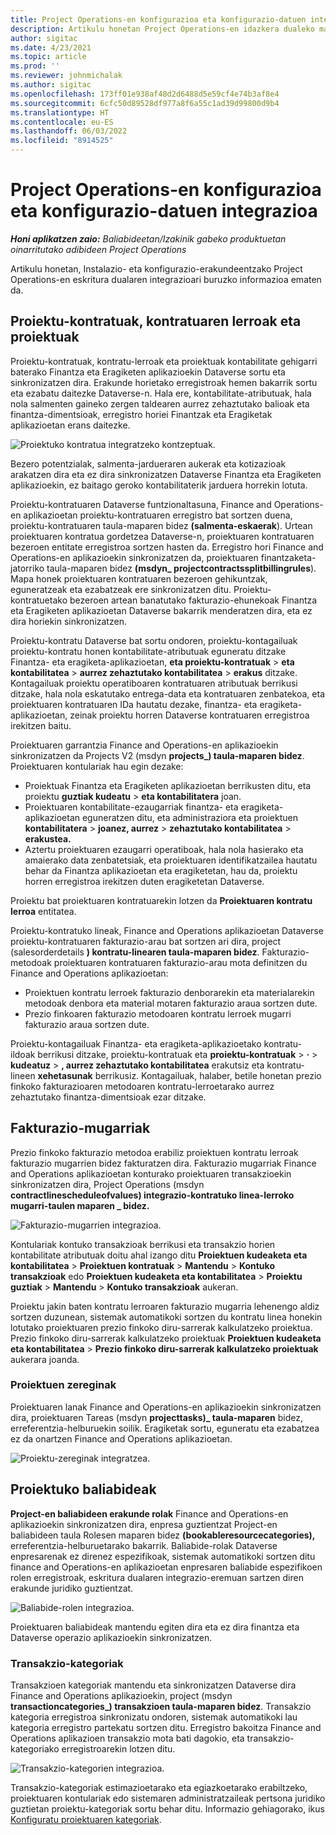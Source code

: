 ```yaml
---
title: Project Operations-en konfigurazioa eta konfigurazio-datuen integrazioa
description: Artikulu honetan Project Operations-en idazkera dualeko mapak nola konfiguratu eta konfiguratu adierazten da.
author: sigitac
ms.date: 4/23/2021
ms.topic: article
ms.prod: ''
ms.reviewer: johnmichalak
ms.author: sigitac
ms.openlocfilehash: 173ff01e938af48d2d6488d5e59cf4e74b3af8e4
ms.sourcegitcommit: 6cfc50d89528df977a8f6a55c1ad39d99800d9b4
ms.translationtype: HT
ms.contentlocale: eu-ES
ms.lasthandoff: 06/03/2022
ms.locfileid: "8914525"
---
```

# <a name="project-operations-setup-and-configuration-data-integration"></a>Project Operations-en konfigurazioa eta konfigurazio-datuen integrazioa

_**Honi aplikatzen zaio:** Baliabideetan/Izakinik gabeko produktuetan oinarritutako adibideen Project Operations_

Artikulu honetan, Instalazio- eta konfigurazio-erakundeentzako Project Operations-en eskritura dualaren integrazioari buruzko informazioa ematen da.

## <a name="project-contracts-contract-lines-and-projects"></a>Proiektu-kontratuak, kontratuaren lerroak eta proiektuak

Proiektu-kontratuak, kontratu-lerroak eta proiektuak kontabilitate gehigarri baterako Finantza eta Eragiketen aplikazioekin Dataverse sortu eta sinkronizatzen dira. Erakunde horietako erregistroak hemen bakarrik sortu eta ezabatu daitezke Dataverse-n. Hala ere, kontabilitate-atributuak, hala nola salmenten gaineko zergen taldearen aurrez zehaztutako balioak eta finantza-dimentsioak, erregistro horiei Finantzak eta Eragiketak aplikazioetan erans daitezke.

  ![Proiektuko kontratua integratzeko kontzeptuak.](./media/1ProjectContract.jpg)

Bezero potentzialak, salmenta-jardueraren aukerak eta kotizazioak arakatzen dira eta ez dira sinkronizatzen Dataverse Finantza eta Eragiketen aplikazioekin, ez baitago geroko kontabilitaterik jarduera horrekin lotuta.

Proiektu-kontratuaren Dataverse funtzionaltasuna, Finance and Operations-en aplikazioetan proiektu-kontratuaren erregistro bat sortzen duena, proiektu-kontratuaren taula-maparen bidez **(salmenta-eskaerak**). Urtean proiektuaren kontratua gordetzea Dataverse-n, proiektuaren kontratuaren bezeroen entitate erregistroa sortzen hasten da. Erregistro hori Finance and Operations-en aplikazioekin sinkronizatzen da, proiektuaren finantzaketa-jatorriko taula-maparen bidez **(msdyn\_ projectcontractssplitbillingrules**). Mapa honek proiektuaren kontratuaren bezeroen gehikuntzak, eguneratzeak eta ezabatzeak ere sinkronizatzen ditu. Proiektu-kontratuetako bezeroen artean banatutako fakturazio-ehunekoak Finantza eta Eragiketen aplikazioetan Dataverse bakarrik menderatzen dira, eta ez dira horiekin sinkronizatzen.

Proiektu-kontratu Dataverse bat sortu ondoren, proiektu-kontagailuak proiektu-kontratu honen kontabilitate-atributuak eguneratu ditzake Finantza- eta eragiketa-aplikazioetan, **eta proiektu-kontratuak** > **eta kontabilitatea** > **aurrez zehaztutako kontabilitatea** > **erakus** ditzake. Kontagailuak proiektu operatiboaren kontratuaren atributuak berrikusi ditzake, hala nola eskatutako entrega-data eta kontratuaren zenbatekoa, eta proiektuaren kontratuaren IDa hautatu dezake, finantza- eta eragiketa-aplikazioetan, zeinak proiektu horren Dataverse kontratuaren erregistroa irekitzen baitu.

Proiektuaren garrantzia Finance and Operations-en aplikazioekin sinkronizatzen da Projects V2 (msdyn **projects\_) taula-maparen bidez**. Proiektuaren kontulariak hau egin dezake:

  - Proiektuak Finantza eta Eragiketen aplikazioetan berrikusten ditu, eta proiektu **guztiak kudeatu** > **eta kontabilitatera** joan. 
  - Proiektuaren kontabilitate-ezaugarriak finantza- eta eragiketa-aplikazioetan eguneratzen ditu, eta administraziora eta proiektuen **kontabilitatera** > **joanez, aurrez** > **zehaztutako kontabilitatea** > **erakustea.**  
  - Aztertu proiektuaren ezaugarri operatiboak, hala nola hasierako eta amaierako data zenbatetsiak, eta proiektuaren identifikatzailea hautatu behar da Finantza aplikazioetan eta eragiketetan, hau da, proiektu horren erregistroa irekitzen duten eragiketetan Dataverse.

Proiektu bat proiektuaren kontratuarekin lotzen da **Proiektuaren kontratu lerroa** entitatea.

Proiektu-kontratuko lineak, Finance and Operations aplikazioetan Dataverse proiektu-kontratuaren fakturazio-arau bat sortzen ari dira, project (salesorderdetails **) kontratu-linearen taula-maparen bidez**. Fakturazio-metodoak proiektuaren kontratuaren fakturazio-arau mota definitzen du Finance and Operations aplikazioetan:

  - Proiektuen kontratu lerroek fakturazio denborarekin eta materialarekin metodoak denbora eta material motaren fakturazio araua sortzen dute.
  - Prezio finkoaren fakturazio metodoaren kontratu lerroek mugarri fakturazio araua sortzen dute.

Proiektu-kontagailuak Finantza- eta eragiketa-aplikazioetako kontratu-ildoak berrikusi ditzake, proiektu-kontratuak eta **proiektu-kontratuak** > **·** > **kudeatuz** > **, aurrez zehaztutako kontabilitatea** erakutsiz eta kontratu-lineen **xehetasunak** berrikusiz. Kontagailuak, halaber, betile honetan prezio finkoko fakturazioaren metodoaren kontratu-lerroetarako aurrez zehaztutako finantza-dimentsioak ezar ditzake.

## <a name="billing-milestones"></a>Fakturazio-mugarriak

Prezio finkoko fakturazio metodoa erabiliz proiektuen kontratu lerroak fakturazio mugarrien bidez fakturatzen dira. Fakturazio mugarriak Finance and Operations aplikazioetan konturako proiektuaren transakzioekin sinkronizatzen dira, Project Operations (msdyn **contractlinescheduleofvalues) integrazio-kontratuko linea-lerroko mugarri-taulen maparen \_ bidez.**

  ![Fakturazio-mugarrien integrazioa.](./media/2Milestones.jpg)

Kontulariak kontuko transakzioak berrikusi eta transakzio horien kontabilitate atributuak doitu ahal izango ditu **Proiektuen kudeaketa eta kontabilitatea** > **Proiektuen kontratuak** > **Mantendu** > **Kontuko transakzioak** edo **Proiektuen kudeaketa eta kontabilitatea** > **Proiektu guztiak** > **Mantendu** > **Kontuko transakzioak** aukeran.

Proiektu jakin baten kontratu lerroaren fakturazio mugarria lehenengo aldiz sortzen duzunean, sistemak automatikoki sortzen du kontratu linea honekin lotutako proiektuaren prezio finkoko diru-sarrerak kalkulatzeko proiektua. Prezio finkoko diru-sarrerak kalkulatzeko proiektuak **Proiektuen kudeaketa eta kontabilitatea** > **Prezio finkoko diru-sarrerak kalkulatzeko proiektuak** aukerara joanda.

### <a name="project-tasks"></a>Proiektuen zereginak

Proiektuaren lanak Finance and Operations-en aplikazioekin sinkronizatzen dira, proiektuaren Tareas (msdyn **projecttasks)\_ taula-maparen** bidez, erreferentzia-helburuekin soilik. Eragiketak sortu, eguneratu eta ezabatzea ez da onartzen Finance and Operations aplikazioetan.

  ![Proiektu-zereginak integratzea.](./media/3Tasks.jpg)

## <a name="project-resources"></a>Proiektuko baliabideak

**Project-en baliabideen erakunde rolak** Finance and Operations-en aplikazioekin sinkronizatzen dira, enpresa guztientzat Project-en baliabideen taula Rolesen maparen bidez **(bookableresourcecategories),** erreferentzia-helburuetarako bakarrik. Baliabide-rolak Dataverse enpresarenak ez direnez espezifikoak, sistemak automatikoki sortzen ditu finance and Operations-en aplikazioetan enpresaren baliabide espezifikoen rolen erregistroak, eskritura dualaren integrazio-eremuan sartzen diren erakunde juridiko guztientzat.

![Baliabide-rolen integrazioa.](./media/5Resources.jpg)

Proiektuaren baliabideak mantendu egiten dira eta ez dira finantza eta Dataverse operazio aplikazioekin sinkronizatzen.

### <a name="transaction-categories"></a>Transakzio-kategoriak

Transakzioen kategoriak mantendu eta sinkronizatzen Dataverse dira Finance and Operations aplikazioekin, project (msdyn **transactioncategories\_) transakzioen taula-maparen bidez**. Transakzio kategoria erregistroa sinkronizatu ondoren, sistemak automatikoki lau kategoria erregistro partekatu sortzen ditu. Erregistro bakoitza Finance and Operations aplikazioen transakzio mota bati dagokio, eta transakzio-kategoriako erregistroarekin lotzen ditu.

![Transakzio-kategorien integrazioa.](./media/4TransactionCategories.jpg)

Transakzio-kategoriak estimazioetarako eta egiazkoetarako erabiltzeko, proiektuaren kontulariak edo sistemaren administratzaileak pertsona juridiko guztietan proiektu-kategoriak sortu behar ditu. Informazio gehiagorako, ikus [Konfiguratu proiektuaren kategoriak](../project-accounting/configure-project-categories.md).
